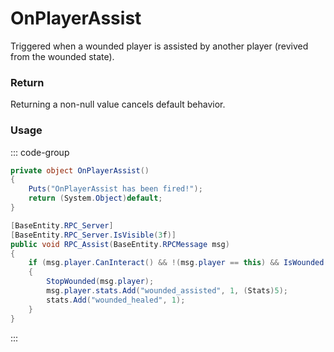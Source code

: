 <Badge type="danger" text="Carbon Compatible"/><Badge type="warning" text="Oxide Compatible"/>
# OnPlayerAssist
Triggered when a wounded player is assisted by another player (revived from the wounded state).
### Return
Returning a non-null value cancels default behavior.

### Usage
::: code-group
```csharp [Example]
private object OnPlayerAssist()
{
	Puts("OnPlayerAssist has been fired!");
	return (System.Object)default;
}
```
```csharp [Source — Assembly-CSharp @ BasePlayer]
[BaseEntity.RPC_Server]
[BaseEntity.RPC_Server.IsVisible(3f)]
public void RPC_Assist(BaseEntity.RPCMessage msg)
{
	if (msg.player.CanInteract() && !(msg.player == this) && IsWounded())
	{
		StopWounded(msg.player);
		msg.player.stats.Add("wounded_assisted", 1, (Stats)5);
		stats.Add("wounded_healed", 1);
	}
}

```
:::
